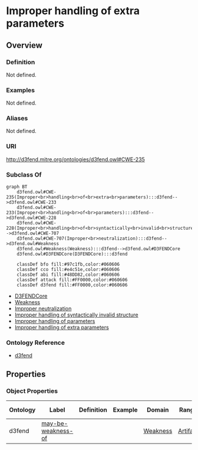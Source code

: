 # Improper handling of extra parameters

## Overview

### Definition
Not defined.

### Examples
Not defined.

### Aliases
Not defined.

### URI
http://d3fend.mitre.org/ontologies/d3fend.owl#CWE-235

### Subclass Of
```mermaid
graph BT
    d3fend.owl#CWE-235(Improper<br>handling<br>of<br>extra<br>parameters):::d3fend-->d3fend.owl#CWE-233
    d3fend.owl#CWE-233(Improper<br>handling<br>of<br>parameters):::d3fend-->d3fend.owl#CWE-228
    d3fend.owl#CWE-228(Improper<br>handling<br>of<br>syntactically<br>invalid<br>structure):::d3fend-->d3fend.owl#CWE-707
    d3fend.owl#CWE-707(Improper<br>neutralization):::d3fend-->d3fend.owl#Weakness
    d3fend.owl#Weakness(Weakness):::d3fend-->d3fend.owl#D3FENDCore
    d3fend.owl#D3FENDCore(D3FENDCore):::d3fend
    
    classDef bfo fill:#97c1fb,color:#060606
    classDef cco fill:#e4c51e,color:#060606
    classDef abi fill:#48DD82,color:#060606
    classDef attack fill:#FF0000,color:#060606
    classDef d3fend fill:#FF0000,color:#060606
```

- [D3FENDCore](/docs/ontology/reference/model/D3FENDCore/D3FENDCore.md)
- [Weakness](/docs/ontology/reference/model/D3FENDCore/Weakness/Weakness.md)
- [Improper neutralization](/docs/ontology/reference/model/D3FENDCore/Weakness/Improper%20neutralization/Improper%20neutralization.md)
- [Improper handling of syntactically invalid structure](/docs/ontology/reference/model/D3FENDCore/Weakness/Improper%20neutralization/Improper%20handling%20of%20syntactically%20invalid%20structure/Improper%20handling%20of%20syntactically%20invalid%20structure.md)
- [Improper handling of parameters](/docs/ontology/reference/model/D3FENDCore/Weakness/Improper%20neutralization/Improper%20handling%20of%20syntactically%20invalid%20structure/Improper%20handling%20of%20parameters/Improper%20handling%20of%20parameters.md)
- [Improper handling of extra parameters](/docs/ontology/reference/model/D3FENDCore/Weakness/Improper%20neutralization/Improper%20handling%20of%20syntactically%20invalid%20structure/Improper%20handling%20of%20parameters/Improper%20handling%20of%20extra%20parameters/Improper%20handling%20of%20extra%20parameters.md)


### Ontology Reference
- [d3fend](http://d3fend.mitre.org/ontologies/d3fend.owl#)

## Properties
### Object Properties
| Ontology | Label | Definition | Example | Domain | Range | Inverse Of |
|----------|-------|------------|---------|--------|-------|------------|
| d3fend | [may-be-weakness-of](http://d3fend.mitre.org/ontologies/d3fend.owl#may-be-weakness-of) |  |  | [Weakness](/docs/ontology/reference/model/D3FENDCore/Weakness/Weakness.md) | [Artifact](/docs/ontology/reference/model/D3FENDCore/Artifact/Artifact.md) | [may-have-weakness](http://d3fend.mitre.org/ontologies/d3fend.owl#may-have-weakness) |

